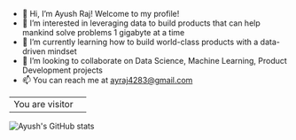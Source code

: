- 👋 Hi, I’m Ayush Raj! Welcome to my profile!
- 👀 I’m interested in leveraging data to build products that can help mankind solve problems 1 gigabyte at a time
- 🌱 I’m currently learning how to build world-class products with a data-driven mindset
- 💞️ I’m looking to collaborate on Data Science, Machine Learning, Product Development projects
- 📫 You can reach me at ayraj4283@gmail.com

<!---![](https://komarev.com/ghpvc/?username=Ay-Raj)--->

<table>
  <tr>
    <td>You are visitor</td>
    <td><img src="https://profile-counter.glitch.me/Ay-Raj/count.svg" alt="" /></td>
  </tr>
</table>

![Ayush's GitHub stats](https://github-readme-stats.vercel.app/api?username=Ay-Raj&hide=contribs,prs)


<!---
Ay-Raj/Ay-Raj is a ✨ special ✨ repository because its `README.md` (this file) appears on your GitHub profile.
You can click the Preview link to take a look at your changes.
--->
